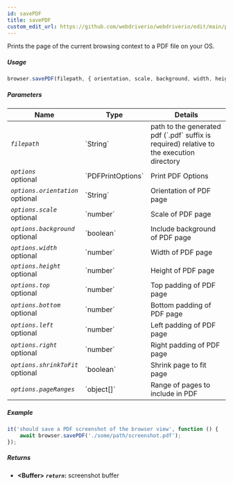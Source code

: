 ```yaml
---
id: savePDF
title: savePDF
custom_edit_url: https://github.com/webdriverio/webdriverio/edit/main/packages/webdriverio/src/commands/browser/savePDF.ts
---
```


Prints the page of the current browsing context to a PDF file on your OS.

##### Usage

```js
browser.savePDF(filepath, { orientation, scale, background, width, height, top, bottom, left, right, shrinkToFit, pageRanges })
```

##### Parameters

<table>
  <thead>
    <tr>
      <th>Name</th><th>Type</th><th>Details</th>
    </tr>
  </thead>
  <tbody>
    <tr>
      <td><code><var>filepath</var></code></td>
      <td>`String`</td>
      <td>path to the generated pdf (`.pdf` suffix is required) relative to the execution directory</td>
    </tr>
    <tr>
      <td><code><var>options</var></code><br /><span className="label labelWarning">optional</span></td>
      <td>`PDFPrintOptions`</td>
      <td>Print PDF Options</td>
    </tr>
    <tr>
      <td><code><var>options.orientation</var></code><br /><span className="label labelWarning">optional</span></td>
      <td>`String`</td>
      <td>Orientation of PDF page</td>
    </tr>
    <tr>
      <td><code><var>options.scale</var></code><br /><span className="label labelWarning">optional</span></td>
      <td>`number`</td>
      <td>Scale of PDF page</td>
    </tr>
    <tr>
      <td><code><var>options.background</var></code><br /><span className="label labelWarning">optional</span></td>
      <td>`boolean`</td>
      <td>Include background of PDF page</td>
    </tr>
    <tr>
      <td><code><var>options.width</var></code><br /><span className="label labelWarning">optional</span></td>
      <td>`number`</td>
      <td>Width of PDF page</td>
    </tr>
    <tr>
      <td><code><var>options.height</var></code><br /><span className="label labelWarning">optional</span></td>
      <td>`number`</td>
      <td>Height of PDF page</td>
    </tr>
    <tr>
      <td><code><var>options.top</var></code><br /><span className="label labelWarning">optional</span></td>
      <td>`number`</td>
      <td>Top padding of PDF page</td>
    </tr>
    <tr>
      <td><code><var>options.bottom</var></code><br /><span className="label labelWarning">optional</span></td>
      <td>`number`</td>
      <td>Bottom padding of PDF page</td>
    </tr>
    <tr>
      <td><code><var>options.left</var></code><br /><span className="label labelWarning">optional</span></td>
      <td>`number`</td>
      <td>Left padding of PDF page</td>
    </tr>
    <tr>
      <td><code><var>options.right</var></code><br /><span className="label labelWarning">optional</span></td>
      <td>`number`</td>
      <td>Right padding of PDF page</td>
    </tr>
    <tr>
      <td><code><var>options.shrinkToFit</var></code><br /><span className="label labelWarning">optional</span></td>
      <td>`boolean`</td>
      <td>Shrink page to fit page</td>
    </tr>
    <tr>
      <td><code><var>options.pageRanges</var></code></td>
      <td>`object[]`</td>
      <td>Range of pages to include in PDF</td>
    </tr>
  </tbody>
</table>

##### Example

```js title="savePDF.js"
it('should save a PDF screenshot of the browser view', function () {
    await browser.savePDF('./some/path/screenshot.pdf');
});
```

##### Returns

- **&lt;Buffer&gt;**
            **<code><var>return</var></code>:**    screenshot buffer    

